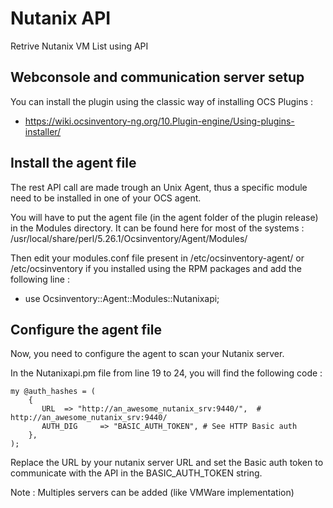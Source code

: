 # Nutanix API

Retrive Nutanix VM List using API

## Webconsole and communication server setup 

You can install the plugin using the classic way of installing OCS Plugins : 
* https://wiki.ocsinventory-ng.org/10.Plugin-engine/Using-plugins-installer/

## Install the agent file

The rest API call are made trough an Unix Agent, thus a specific module need to be installed in one of your OCS agent.

You will have to put the agent file (in the agent folder of the plugin release) in the Modules directory.
It can be found here for most of the systems : /usr/local/share/perl/5.26.1/Ocsinventory/Agent/Modules/

Then edit your modules.conf file present in /etc/ocsinventory-agent/ or /etc/ocsinventory if you installed using the RPM packages and add the following line : 
* use Ocsinventory::Agent::Modules::Nutanixapi;

## Configure the agent file

Now, you need to configure the agent to scan your Nutanix server.

In the Nutanixapi.pm file from line 19 to 24, you will find the following code : 
```
my @auth_hashes = (
    {
       URL  => "http://an_awesome_nutanix_srv:9440/",  # http://an_awesome_nutanix_srv:9440/
       AUTH_DIG     => "BASIC_AUTH_TOKEN", # See HTTP Basic auth
    },
);
```
Replace the URL by your nutanix server URL and set the Basic auth token to communicate with the API in the BASIC_AUTH_TOKEN string.

Note : Multiples servers can be added (like VMWare implementation)